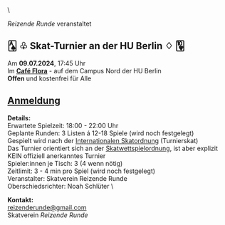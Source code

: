 <!-- gerne zentriert statt linksbündig alles, und if possible statt der Header einfach groß und fett? Damit diese  -->
<!-- striche und abstände weggehen -->

 \
 \
 \
 \
 \
  
_Reizende Runde_ veranstaltet  
  
## 🂡 ♧ Skat-Turnier an der HU Berlin ♢ 🂺  
Am **09.07.2024**, 17:45 Uhr  
Im [**Café Flora**](https://maps.app.goo.gl/RK9n2KSjUxHUXJc8A) - auf dem Campus Nord der HU Berlin  
**Offen** und kostenfrei für Alle  
  
## [Anmeldung](https://docs.google.com/forms/d/e/1FAIpQLSf0n3TjrE4Mc82CssqC_WUogs4b7_VOk0le7ub_lhWUIrBhrw/viewform?usp=sf_link)

**Details:** \
Erwartete Spielzeit: 18:00 - 22:00 Uhr \
Geplante Runden: 3 Listen á 12-18 Spiele (wird noch festgelegt) \
Gespielt wird nach der [Internationalen Skatordnung](https://dskv.de/app/uploads/sites/43/2022/11/ISkO-2022.pdf) (Turnierskat)  
Das Turnier orientiert sich an der [Skatwettspielordnung](https://dskv.de/app/uploads/sites/43/2022/11/ISkO-2022.pdf), ist aber explizit KEIN offiziell anerkanntes Turnier \
Spieler:innen je Tisch: 3 (4 wenn nötig) \
Zeitlimit: 3 - 4 min pro Spiel (wird noch festgelegt) \
Veranstalter: Skatverein Reizende Runde \
Oberschiedsrichter: Noah Schlüter \

**Kontakt:** \
[reizenderunde@gmail.com](mailto:reizenderunde@gmail.com)  
Skatverein _Reizende Runde_
